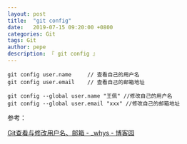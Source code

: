 ```yaml
---
layout: post
title:  "git config"
date:   2019-07-15 09:20:00 +0800
categories: Git
tags: Git
author: pepe
description: 『 git config 』
---
```


```
git config user.name     // 查看自己的用户名
git config user.email    // 查看自己的邮箱地址

git config --global user.name "王佩" //修改自己的用户名
git config --global user.email "xxx" //修改自己的邮箱地址
```

参考：

[Git查看与修改用户名、邮箱 - _whys - 博客园](https://www.cnblogs.com/wyhlightstar/p/6283517.html)

























